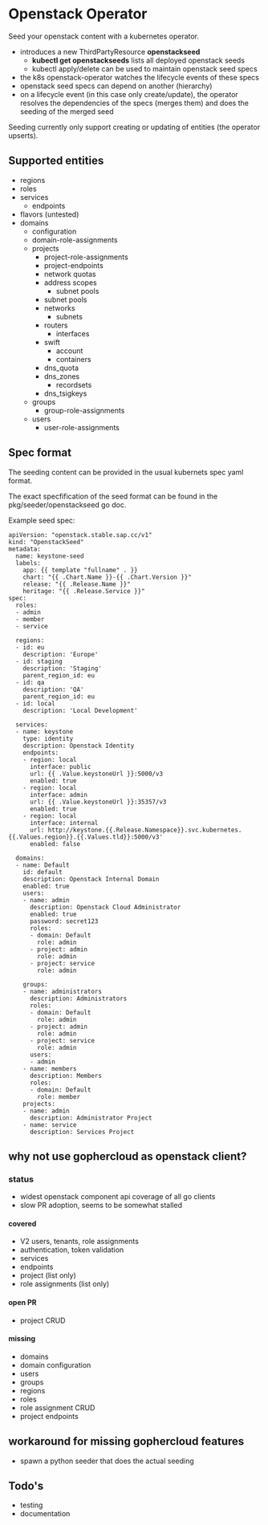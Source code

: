 # Openstack Operator

Seed your openstack content with a kubernetes operator.

- introduces a new ThirdPartyResource **openstackseed**
    - **kubectl get openstackseeds** lists all deployed openstack seeds
    - kubectl apply/delete can be used to maintain openstack seed specs
- the k8s openstack-operator watches the lifecycle events of these specs
- openstack seed specs can depend on another (hierarchy) 
- on a lifecycle event (in this case only create/update), the operator resolves 
  the dependencies of the specs (merges them) and does the seeding of the 
  merged seed
  
Seeding currently only support creating or updating of entities (the operator upserts).  

## Supported entities

- regions
- roles
- services
    - endpoints
- flavors (untested)
- domains
    - configuration
    - domain-role-assignments
    - projects
        - project-role-assignments
        - project-endpoints
        - network quotas
        - address scopes
            - subnet pools
        - subnet pools
        - networks
            - subnets
        - routers
            - interfaces
        - swift 
            - account
            - containers
        - dns_quota
        - dns_zones
            - recordsets
        - dns_tsigkeys
    - groups
        - group-role-assignments
    - users
        - user-role-assignments
       
    
## Spec format
    
The seeding content can be provided in the usual kubernets spec yaml format.

The exact specfification of the seed format can be found in the pkg/seeder/openstackseed go doc.    
    
Example seed spec:
    
    apiVersion: "openstack.stable.sap.cc/v1"
    kind: "OpenstackSeed"
    metadata:
      name: keystone-seed
      labels:
        app: {{ template "fullname" . }}
        chart: "{{ .Chart.Name }}-{{ .Chart.Version }}"
        release: "{{ .Release.Name }}"
        heritage: "{{ .Release.Service }}"
    spec:
      roles:
      - admin
      - member
      - service
    
      regions:
      - id: eu
        description: 'Europe'
      - id: staging
        description: 'Staging'
        parent_region_id: eu
      - id: qa
        description: 'QA'
        parent_region_id: eu
      - id: local
        description: 'Local Development'
    
      services:
      - name: keystone
        type: identity
        description: Openstack Identity
        endpoints:
        - region: local
          interface: public
          url: {{ .Value.keystoneUrl }}:5000/v3
          enabled: true
        - region: local
          interface: admin
          url: {{ .Value.keystoneUrl }}:35357/v3
          enabled: true
        - region: local
          interface: internal
          url: http://keystone.{{.Release.Namespace}}.svc.kubernetes.{{.Values.region}}.{{.Values.tld}}:5000/v3'
          enabled: false
    
      domains:
      - name: Default
        id: default
        description: Openstack Internal Domain
        enabled: true
        users:
        - name: admin
          description: Openstack Cloud Administrator
          enabled: true
          password: secret123
          roles:
          - domain: Default
            role: admin
          - project: admin
            role: admin
          - project: service
            role: admin
    
        groups:
        - name: administrators
          description: Administrators
          roles:
          - domain: Default
            role: admin
          - project: admin
            role: admin
          - project: service
            role: admin
          users:
          - admin
        - name: members
          description: Members
          roles:
          - domain: Default
            role: member
        projects:
        - name: admin
          description: Administrator Project
        - name: service
          description: Services Project    
    
    
## why not use gophercloud as openstack client?

### status
- widest openstack component api coverage of all go clients
- slow PR adoption, seems to be somewhat stalled

#### covered

- V2 users, tenants, role assignments
- authentication, token validation
- services
- endpoints
- project (list only)
- role assignments (list only)

#### open PR

- project CRUD

#### missing

- domains
- domain configuration
- users
- groups
- regions
- roles
- role assignment CRUD
- project endpoints

## workaround for missing gophercloud features

- spawn a python seeder that does the actual seeding


## Todo's

- testing
- documentation
